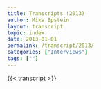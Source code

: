 ```yaml
---
title: Transcripts (2013)
author: Mika Epstein
layout: transcript
topic: index
date: 2013-01-01
permalink: /transcript/2013/
categories: ["Interviews"]
tags: [""]
---
```


{{< transcript >}}